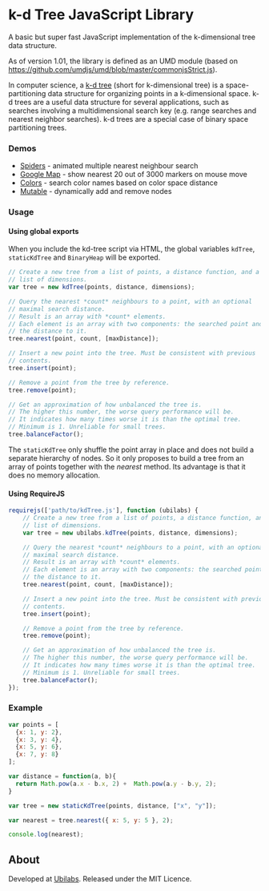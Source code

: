 # k-d Tree JavaScript Library

A basic but super fast JavaScript implementation of the k-dimensional tree data structure.

As of version 1.01, the library is defined as an UMD module (based on https://github.com/umdjs/umd/blob/master/commonjsStrict.js).

In computer science, a [k-d tree](http://en.wikipedia.org/wiki/K-d_tree) (short for k-dimensional tree) is a space-partitioning data structure for organizing points in a k-dimensional space. k-d trees are a useful data structure for several applications, such as searches involving a multidimensional search key (e.g. range searches and nearest neighbor searches). k-d trees are a special case of binary space partitioning trees.

### Demos

* [Spiders](http://ubilabs.github.com/kd-tree-javascript/examples/basic/) - animated multiple nearest neighbour search
* [Google Map](http://ubilabs.github.com/kd-tree-javascript/examples/map/) - show nearest 20 out of 3000 markers on mouse move
* [Colors](http://ubilabs.github.com/kd-tree-javascript/examples/colors/) - search color names based on color space distance
* [Mutable](http://ubilabs.github.com/kd-tree-javascript/examples/mutable/) - dynamically add and remove nodes

### Usage

#### Using global exports
When you include the kd-tree script via HTML, the global variables `kdTree`, `staticKdTree` and `BinaryHeap` will be exported.

```js
// Create a new tree from a list of points, a distance function, and a
// list of dimensions.
var tree = new kdTree(points, distance, dimensions);

// Query the nearest *count* neighbours to a point, with an optional
// maximal search distance.
// Result is an array with *count* elements.
// Each element is an array with two components: the searched point and
// the distance to it.
tree.nearest(point, count, [maxDistance]);

// Insert a new point into the tree. Must be consistent with previous
// contents.
tree.insert(point);

// Remove a point from the tree by reference.
tree.remove(point);

// Get an approximation of how unbalanced the tree is.
// The higher this number, the worse query performance will be.
// It indicates how many times worse it is than the optimal tree.
// Minimum is 1. Unreliable for small trees.
tree.balanceFactor();
```

The `staticKdTree` only shuffle the point array in place and does not build a separate hierarchy of nodes.
So it only proposes to build a tree from an array of points together with the *nearest* method.
Its advantage is that it does no memory allocation.

#### Using RequireJS
```js
requirejs(['path/to/kdTree.js'], function (ubilabs) {
	// Create a new tree from a list of points, a distance function, and a
	// list of dimensions.
	var tree = new ubilabs.kdTree(points, distance, dimensions);

	// Query the nearest *count* neighbours to a point, with an optional
	// maximal search distance.
	// Result is an array with *count* elements.
	// Each element is an array with two components: the searched point and
	// the distance to it.
	tree.nearest(point, count, [maxDistance]);

	// Insert a new point into the tree. Must be consistent with previous
	// contents.
	tree.insert(point);

	// Remove a point from the tree by reference.
	tree.remove(point);

	// Get an approximation of how unbalanced the tree is.
	// The higher this number, the worse query performance will be.
	// It indicates how many times worse it is than the optimal tree.
	// Minimum is 1. Unreliable for small trees.
	tree.balanceFactor();
});
```

### Example

```js
var points = [
  {x: 1, y: 2},
  {x: 3, y: 4},
  {x: 5, y: 6},
  {x: 7, y: 8}
];

var distance = function(a, b){
  return Math.pow(a.x - b.x, 2) +  Math.pow(a.y - b.y, 2);
}

var tree = new staticKdTree(points, distance, ["x", "y"]);

var nearest = tree.nearest({ x: 5, y: 5 }, 2);

console.log(nearest);
```

## About

Developed at [Ubilabs](http://ubilabs.net).
Released under the MIT Licence.
